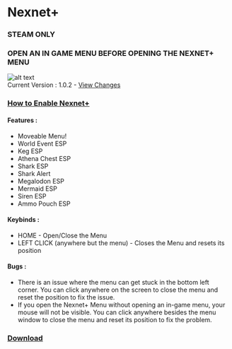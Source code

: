 # Nexnet+
### STEAM ONLY  
### OPEN AN IN GAME MENU BEFORE OPENING THE NEXNET+ MENU  

![alt text](https://cdn.discordapp.com/attachments/1072577535197593600/1083038627199717458/image.png)  
Current Version : 1.0.2 - [View Changes](https://github.com/Izoee/NexnetPlus/blob/main/changelog.txt)
### [How to Enable Nexnet+](https://github.com/Izoee/NexnetPlus/blob/main/EnableNexnetPlus.md)

#### Features :
- Moveable Menu!
- World Event ESP
- Keg ESP
- Athena Chest ESP
- Shark ESP
- Shark Alert
- Megalodon ESP
- Mermaid ESP
- Siren ESP
- Ammo Pouch ESP
  
#### Keybinds :
- HOME - Open/Close the Menu  
- LEFT CLICK (anywhere but the menu) - Closes the Menu and resets its position  

#### Bugs :  
- There is an issue where the menu can get stuck in the bottom left corner. You can click anywhere on the screen to close the menu and reset the position to fix the issue. 
- If you open the Nexnet+ Menu without opening an in-game menu, your mouse will not be visible. You can click anywhere besides the menu window to close the menu and reset its position to fix the problem.  
### [Download](https://github.com/Izoee/NexnetPlus/archive/refs/heads/main.zip)
